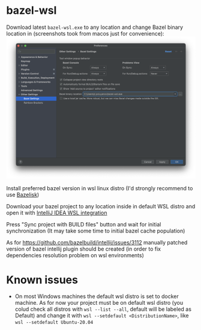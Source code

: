 # bazel-wsl

Download latest `bazel-wsl.exe` to any location and change Bazel binary location in
(screenshots took from macos just for convenience):
![images/settings.png](images/settings.png)

Install preferred bazel version in wsl linux distro (I'd strongly recommend to
use [Bazelisk](https://github.com/bazelbuild/bazelisk))

Download your bazel project to any location inside in default WSL distro and open it
with [IntelliJ IDEA WSL integration](https://www.jetbrains.com/help/idea/how-to-use-wsl-development-environment-in-product.html)

Press "Sync project with BUILD files" button and wait for initial synchronization (It may take some time to initial
bazel cache population)

As for https://github.com/bazelbuild/intellij/issues/3112 manually patched version of bazel intellij plugin should be created (in order to fix dependencies resolution problem on wsl environments)

# Known issues
- On most Windows machines the default wsl distro is set to docker machine. As for now your project must be on default wsl distro (you colud check all distros with `wsl --list --all`, default will be labeled as Default) and change it with `wsl --setdefault <DistributionName>`, like `wsl --setdefault Ubuntu-20.04`
